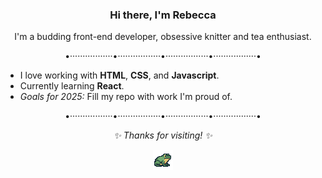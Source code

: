 <h3 align="center">Hi there, I'm Rebecca</h3>
<p align="center">I'm a budding front-end developer, obsessive knitter and tea enthusiast.</p>
</p>

<p align="center">•·················•·················•·················•·················•</p>

- I love working with **HTML**, **CSS**, and **Javascript**.
- Currently learning **React**.
- _Goals for 2025:_ Fill my repo with work I'm proud of.

<p align="center">•·················•·················•·················•·················•</p>

  <p align="center"><i>✨ Thanks for visiting! ✨</i>
</p>
<p align="center">
  <img src="imgs/frog.png" alt="Froggy"/>
</p>
